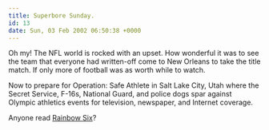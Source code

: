 ```yaml
---
title: Superbore Sunday.
id: 13
date: Sun, 03 Feb 2002 06:50:38 +0000
---
```


Oh my! The <span class="caps">NFL</span> world is rocked with an upset. How wonderful it was to see the team that everyone had written-off come to New Orleans to take the title match. If only more of football was as worth while to watch.  

Now to prepare for Operation: Safe Athlete in Salt Lake City, Utah where the Secret Service, <span class="caps">F-16</span>s, National Guard, and police dogs spar against Olympic athletics events for television, newspaper, and Internet coverage.  

Anyone read [Rainbow Six](http://www.amazon.com/exec/obidos/ASIN/0425170349/qid=1012805142/sr=8-1/ref=sr_8_71_1/102-5774809-8808958)?





